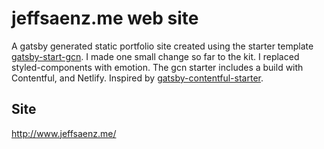 # jeffsaenz.me web site

A gatsby generated static portfolio site created using the starter template [gatsby-start-gcn](https://github.com/ryanwiemer/gatsby-starter-gcn). I made one small change so far to the kit. I replaced styled-components with emotion. 
The gcn starter includes a build with Contentful,  and Netlify. Inspired by [gatsby-contentful-starter](https://github.com/contentful-userland/gatsby-contentful-starter).

## Site

http://www.jeffsaenz.me/
